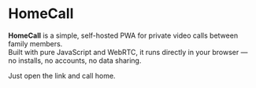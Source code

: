# HomeCall

**HomeCall** is a simple, self-hosted PWA for private video calls between family members.  
Built with pure JavaScript and WebRTC, it runs directly in your browser — no installs, no accounts, no data sharing.

Just open the link and call home.
